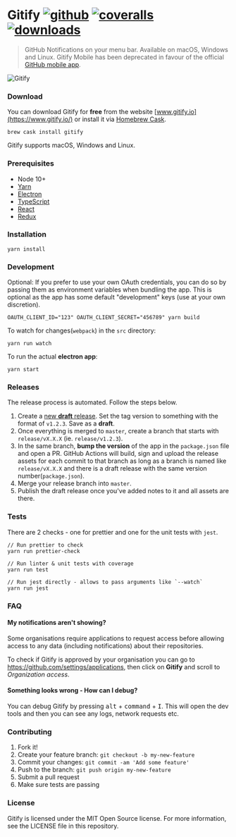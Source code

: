 # Gitify [![github][github-image]][github-url] [![coveralls][coveralls-image]][coveralls-url] [![downloads][downloads-image]][downloads-url]

> GitHub Notifications on your menu bar. Available on macOS, Windows and Linux. Gitify Mobile has been deprecated in favour of the official [GitHub mobile app](https://github.com/mobile).

![Gitify](assets/images/press.png)

### Download

You can download Gitify for **free** from the website [www.gitify.io](https://www.gitify.io/) or install it via [Homebrew Cask](http://brew.sh/).

```shell
brew cask install gitify
```

Gitify supports macOS, Windows and Linux.

### Prerequisites

- Node 10+
- [Yarn](https://yarnpkg.com/)
- [Electron](https://electronjs.org/)
- [TypeScript](https://www.typescriptlang.org/)
- [React](https://reactjs.org/)
- [Redux](http://redux.js.org/)

### Installation

    yarn install

### Development

Optional: If you prefer to use your own OAuth credentials, you can do so by passing them as environment variables when bundling the app. This is optional as the app has some default "development" keys (use at your own discretion).

    OAUTH_CLIENT_ID="123" OAUTH_CLIENT_SECRET="456789" yarn build

To watch for changes(`webpack`) in the `src` directory:

    yarn run watch

To run the actual **electron app**:

    yarn start

### Releases

The release process is automated. Follow the steps below.

1. Create a [new **draft** release](https://github.com/manosim/gitify/releases/new). Set the tag version to something with the format of `v1.2.3`. Save as a **draft**.
2. Once everything is merged to `master`, create a branch that starts with `release/vX.X.X` (ie. `release/v1.2.3`).
3. In the same branch, **bump the version** of the app in the `package.json` file and open a PR. GitHub Actions will build, sign and upload the release assets for each commit to that branch as long as a branch is named like `release/vX.X.X` and there is a draft release with the same version number(`package.json`).
4. Merge your release branch into `master`.
5. Publish the draft release once you've added notes to it and all assets are there.

### Tests

There are 2 checks - one for prettier and one for the unit tests with `jest`.

    // Run prettier to check
    yarn run prettier-check

    // Run linter & unit tests with coverage
    yarn run test

    // Run jest directly - allows to pass arguments like `--watch`
    yarn run jest

### FAQ

#### My notifications aren't showing?

Some organisations require applications to request access before allowing access to any data (including notifications) about their repositories.

To check if Gitify is approved by your organisation you can go to https://github.com/settings/applications, then click on **Gitify** and scroll to _Organization access_.

#### Something looks wrong - How can I debug?

You can debug Gitify by pressing <kbd>alt</kbd> + <kbd>command</kbd> + <kbd>I</kbd>. This will open the dev tools and then you can see any logs, network requests etc.

### Contributing

1. Fork it!
2. Create your feature branch: `git checkout -b my-new-feature`
3. Commit your changes: `git commit -am 'Add some feature'`
4. Push to the branch: `git push origin my-new-feature`
5. Submit a pull request
6. Make sure tests are passing

### License

Gitify is licensed under the MIT Open Source license. For more information, see the LICENSE file in this repository.

[github-image]: https://github.com/manosim/gitify/workflows/CI/badge.svg
[github-url]: https://github.com/manosim/gitify/actions
[coveralls-image]: https://coveralls.io/repos/github/manosim/gitify/badge.svg?branch=master
[coveralls-url]: https://coveralls.io/github/manosim/gitify?branch=master
[downloads-image]: https://img.shields.io/github/downloads/manosim/gitify/total.svg
[downloads-url]: https://www.gitify.io/
